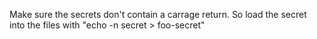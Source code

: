 Make sure the secrets don't contain a carrage return.
So load the secret into the files with "echo -n secret > foo-secret"
